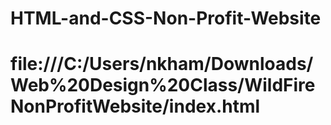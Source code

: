 # HTML-and-CSS-Non-Profit-Website
# file:///C:/Users/nkham/Downloads/Web%20Design%20Class/WildFireNonProfitWebsite/index.html
